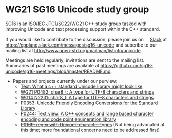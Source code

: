 # WG21 SG16 Unicode study group
SG16 is an ISO/IEC JTC1/SC22/WG21 C++ study group tasked with improving Unicode and text processing support within the C++ standard.

If you would like to contribute to the discussion, please join us on [<img src="http://slack.com/favicon.ico" height="16"/>Slack](https://cpplang.slack.com/messages/sg16-unicode) at https://cpplang.slack.com/messages/sg16-unicode and subcribe to our mailing list at http://www.open-std.org/mailman/listinfo/unicode.

Meetings are held regularly; invitations are sent to the mailing list.  Summaries of past meetings are available at https://github.com/sg16-unicode/sg16-meetings/blob/master/README.md.

- Papers and projects currently under our purview:
  - [Text: What a c++ standard Unicode library might look like](https://github.com/tzlaine/text)
  - [WG21 P0482: char8_t: A type for UTF-8 characters and strings](http://wg21.link/p0482)
  - [WG14 N2231: char8_t: A type for UTF-8 characters and strings](http://www.open-std.org/jtc1/sc22/wg14/www/docs/n2231.htm)
  - [P0353: Unicode Friendly Encoding Conversions for the Standard Library](http://wg21.link/p0353)
  - [P0244: Text_view: A C++ concepts and range based character encoding and code point enumeration library](http://wg21.link/p0244)
  - ~~[P0169: regex with Unicode character types](http://wg21.link/p0169)~~
    (Not being advocated at this time; more foundational concerns need to be addressed first)

